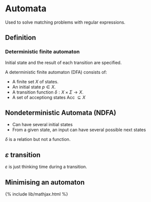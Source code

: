 # Automata

Used to solve matching problems with regular expressions.

## Definition

### Deterministic finite automaton

Initial state and the result of each transition are specified.

A deterministic finite automaton (DFA) consists of:

- A finite set $X$ of states.
- An initial state $p \in X$.
- A transition function $\delta: X \times \Sigma \longrightarrow X$.
- A set of acceptiong states Acc $\subseteq X$

## Nondeterministic Automata (NDFA)

- Can have several initial states
- From a given state, an input can have several possible next states


$\delta$ is a relation but not a function.



## $\varepsilon$ transition

$\varepsilon$ is just thinking time during a transition. 

## Minimising an automaton

{% include lib/mathjax.html %}